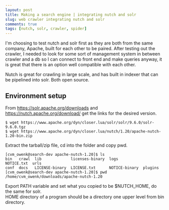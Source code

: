 ```yaml
---
layout: post
title: Making a search engine | integrating nutch and solr
slug: web crawler integrating nutch and solr
comments: true
tags: [nutch, solr, crawler, spider]
---
```


I'm choosing to test nutch and solr first as they are both from the same company, Apache, built for each other to be paired. After testing out the crawler, I needed to look for some sort of management system in between crawler and a db so I can connect to front end and make queries anyway, it is great that there is an option well compatible with each other.

Nutch is great for crawling in large scale, and has built in indexer that can be pipelined into solr. Both open source.

## Environment setup

From https://solr.apache.org/downloads and https://nutch.apache.org/download/ get the links for the desired version.
```
$ wget https://www.apache.org/dyn/closer.lua/solr/solr/9.6.0/solr-9.6.0.tgz
$ wget https://www.apache.org/dyn/closer.lua/nutch/1.20/apache-nutch-1.20-bin.zip
```
Extract the tarball/zip file, cd into the folder and copy pwd.

```
[cvm_owenk@search-dev apache-nutch-1.20]$ ls
bin   crawl  lib             licenses-binary  logs           NOTICE.txt  urls
conf  docs   LICENSE-binary  LICENSE.txt      NOTICE-binary  plugins
[cvm_owenk@search-dev apache-nutch-1.20]$ pwd
/home/cvm_owenk/downloads/apache-nutch-1.20
```
Export PATH variable and set what you copied to be $NUTCH_HOME, do the same for solr.<br>
HOME directory of a program should be a directory one upper level from bin directory.
